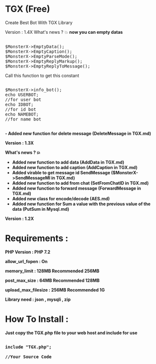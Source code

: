 # TGX (Free)
Create Best Bot With TGX Library

Version : 1.4X
What's news ? 💥
<b>now you can empty datas</b>
<pre>

$MonsterX->EmptyData();
$MonsterX->EmptyCaption();
$MonsterX->EmptyParseMode();
$MonsterX->EmptyReplyMarkup();
$MonsterX->EmptyReplyToMessage();
</pre>
Call this function to get this constant
<pre>

$MonsterX->info_bot();
echo USERBOT;
//for user bot
echo IDBOT;
//for id bot
echo NAMEBOT;
//for name bot

</pre>
<b>- Added new function for delete message (DeleteMessage in TGX.md)



Version : 1.3X

What's news ? 💥
<b>
- Added new function to add data (AddData in TGX.md)
- Added new function to add caption (AddCaption in TGX.md)
- Added virable to get message id SendMessage ($MonsterX->SendMessageMI in TGX.md)
- Added new function to add from chat (SetFromChatID in TGX.md)
- Added new function to forward message (ForwardMessage in TGX.md)
- Added new class for encode/decode (AES.md)
- Added new function for Sum a value with the previous value of the data (PutSum in Mysql.md)
</b>



Version : 1.2X

# Requirements :

PHP Version :  <b>PHP 7.2</b>

allow_url_fopen : <b>On</b>

memory_limit : <b>128MB</b> Recommended <b>256MB</b>

post_max_size : <b> 64MB </b> Recommended <b>128MB</b>

upload_max_filesize : <b>256MB</b> Recommended <b>1G</b>

Library need : <b>json</b> , <b>mysqli</b> , <b>zip</b>

# How To Install :

Just copy the TGX.php file to your web host
and include for use 

<pre>

include "TGX.php";

//Your Source Code
</pre>
